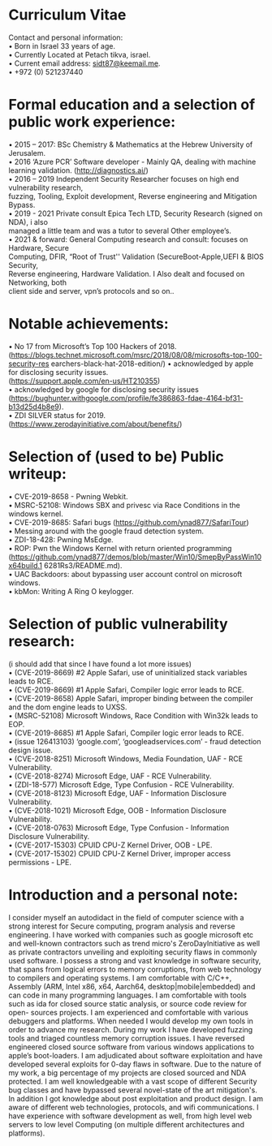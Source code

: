 # Curriculum Vitae
Contact and personal information:<br>
• Born in Israel 33 years of age.<br>
• Currently Located at Petach tikva, israel.<br>
• Current email address: sidt87@keemail.me.<br>
• +972 (0) 521237440<br>
# Formal education and a selection of public work experience:
• 2015 – 2017: BSc Chemistry & Mathematics at the Hebrew University of Jerusalem.<br>
• 2016 ‘Azure PCR’ Software developer - Mainly QA, dealing with machine learning validation. (http://diagnostics.ai/)<br>
• 2016 – 2019 Independent Security Researcher focuses on high end vulnerability research,<br>
fuzzing, Tooling, Exploit development, Reverse engineering and Mitigation Bypass.<br>
• 2019 - 2021 Private consult Epica Tech LTD, Security Research (signed on NDA), i also<br>
managed a little team and was a tutor to several Other employee’s.<br>
• 2021 & forward: General Computing research and consult: focuses on Hardware, Secure<br>
Computing, DFIR, “Root of Trust'' Validation (SecureBoot-Apple,UEFI & BIOS Security,<br>
Reverse engineering, Hardware Validation. I Also dealt and focused on Networking, both<br>
client side and server, vpn’s protocols and so on..<br>
# Notable achievements:
• No 17 from Microsoft’s Top 100 Hackers of 2018.<br>
(https://blogs.technet.microsoft.com/msrc/2018/08/08/microsofts-top-100-security-res
earchers-black-hat-2018-edition/)
• acknowledged by apple for disclosing security issues.<br>
(https://support.apple.com/en-us/HT210355)<br>
• acknowledged by google for disclosing security issues<br>
(https://bughunter.withgoogle.com/profile/fe386863-fdae-4164-bf31-b13d25d4b8e9).<br>
• ZDI SILVER status for 2019.<br>
(https://www.zerodayinitiative.com/about/benefits/)<br>
# Selection of (used to be) Public writeup:
• CVE-2019-8658 - Pwning Webkit.<br>
• MSRC-52108: Windows SBX and privesc via Race Conditions in the windows kernel.<br>
• CVE-2019-8685: Safari bugs (https://github.com/ynad877/SafariTour)<br>
• Messing around with the google fraud detection system.<br>
• ZDI-18-428: Pwning MsEdge.<br>
• ROP: Pwn the Windows Kernel with return oriented programming<br>
(https://github.com/ynad877/demos/blob/master/Win10/SmepByPassWin10x64build.1
6281Rs3/README.md).<br>
• UAC Backdoors: about bypassing user account control on microsoft windows.<br>
• kbMon: Writing A Ring O keylogger.<br>
# Selection of public vulnerability research:
(i should add that since I have found a lot more issues)<br>
• (CVE-2019-8669) #2 Apple Safari, use of uninitialized stack variables leads to RCE.<br>
• (CVE-2019-8669) #1 Apple Safari, Compiler logic error leads to RCE.<br>
• (CVE-2019-8658) Apple Safari, improper binding between the compiler and the dom engine leads to UXSS.<br>
• (MSRC-52108) Microsoft Windows, Race Condition with Win32k leads to EOP.<br>
• (CVE-2019-8685) #1 Apple Safari, Compiler logic error leads to RCE.<br>
• (issue 126413103) ‘google.com’, ‘googleadservices.com’ - fraud detection design issue.<br>
• (CVE-2018-8251) Microsoft Windows, Media Foundation, UAF - RCE Vulnerability.<br>
• (CVE-2018-8274) Microsoft Edge, UAF - RCE Vulnerability.<br>
• (ZDI-18-577) Microsoft Edge, Type Confusion - RCE Vulnerability.<br>
• (CVE-2018-8123) Microsoft Edge, UAF - Information Disclosure Vulnerability.<br>
• (CVE-2018-1021) Microsoft Edge, OOB - Information Disclosure Vulnerability.<br>
• (CVE-2018-0763) Microsoft Edge, Type Confusion - Information Disclosure Vulnerability.<br>
• (CVE-2017-15303) CPUID CPU-Z Kernel Driver, OOB - LPE.<br>
• (CVE-2017-15302) CPUID CPU-Z Kernel Driver, improper access permissions - LPE.<br>
# Introduction and a personal note:
I consider myself an autodidact in the field of computer science with a strong interest for
Secure computing, program analysis and reverse engineering. I have worked with companies
such as google microsoft etc and well-known contractors such as trend micro's
ZeroDayInitiative as well as private contractors unveiling and exploiting security flaws in
commonly used software. I possess a strong and vast knowledge in software security, that
spans from logical errors to memory corruptions, from web technology to compilers and
operating systems. I am comfortable with C/C++, Assembly (ARM, Intel x86, x64, Aarch64,
desktop|mobile|embedded) and can code in many programming languages. I am comfortable
with tools such as ida for closed source static analysis, or source code review for open-
sources projects. I am experienced and comfortable with various debuggers and platforms.
When needed I would develop my own tools in order to advance my research. During my
work I have developed fuzzing tools and triaged countless memory corruption issues. I have
reversed engineered closed source software from various windows applications to apple’s
boot-loaders. I am adjudicated about software exploitation and have developed several
exploits for 0-day flaws in software. Due to the nature of my work, a big percentage of my
projects are closed sourced and NDA protected. I am well knowledgeable with a vast scope of
different Security bug classes and have bypassed several novel-state of the art mitigation's. In
addition I got knowledge about post exploitation and product design. I am aware of different
web technologies, protocols, and wifi communications. I have experience with software
development as well, from high level web servers to low level Computing (on multiple
different architectures and platforms).

